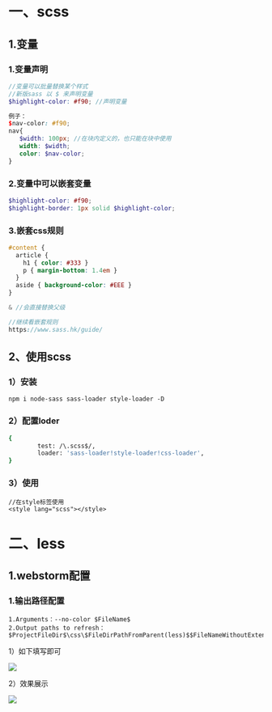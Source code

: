 # 一、scss

## 1.变量

### 1.变量声明

```scss
//变量可以批量替换某个样式
//新版sass 以 $ 来声明变量
$highlight-color: #f90; //声明变量

例子：
$nav-color: #f90;
nav{
   $width: 100px; //在块内定义的，也只能在块中使用
   width: $width;
   color: $nav-color;
}
```

### 2.变量中可以嵌套变量

```scss
$highlight-color: #f90;
$highlight-border: 1px solid $highlight-color;
```

### 3.嵌套css规则

```scss
#content {
  article {
    h1 { color: #333 }
    p { margin-bottom: 1.4em }
  }
  aside { background-color: #EEE }
}

& //会直接替换父级

//继续看嵌套规则
https://www.sass.hk/guide/
```

## 2、使用scss

### 1）安装

```
npm i node-sass sass-loader style-loader -D
```

### 2）配置loder

```bash
{
        test: /\.scss$/,
        loader: 'sass-loader!style-loader!css-loader',
}
```

### 3）使用

```
//在style标签使用
<style lang="scss"></style>
```

# 二、less

## 1.webstorm配置 

### 1.输出路径配置

```
1.Arguments：--no-color $FileName$
2.Output paths to refresh：$ProjectFileDir$\css\$FileDirPathFromParent(less)$$FileNameWithoutExtension$.css
```

1）如下填写即可

![](E:\WorkFile\assets\css\less-webstorm1.png)

2）效果展示

![](E:\WorkFile\assets\css\less-webstorm2.png)